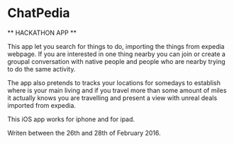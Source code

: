 # ChatPedia

** HACKATHON APP **

This app let you search for things to do, importing the things from expedia webpage. If you are interested in one
thing nearby you can join or create a groupal conversation with native people and people who are nearby trying
to do the same activity.

The app also pretends to tracks your locations for somedays to establish where is your main living and if you
travel more than some amount of miles it actually knows you are travelling and present a view with unreal deals
imported from expedia.


This iOS app works for iphone and for ipad.

Writen between the 26th and 28th of February 2016.
